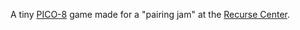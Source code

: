 A tiny [PICO-8](https://www.lexaloffle.com/pico-8.php) game made for a "pairing jam" at the [Recurse Center](https://www.recurse.com).

